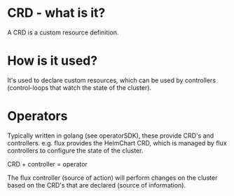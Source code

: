 # CRD - what is it?
A CRD is a custom resource definition.

# How is it used?
It's used to declare custom resources, which can be used by
controllers (control-loops that watch the state of the cluster).

# Operators
Typically written in golang (see operatorSDK), these provide
CRD's and controllers.
e.g. flux provides the HelmChart CRD, which
is managed by flux controllers to configure the state of the cluster.

CRD + controller = operator

The flux controller (source of action) will perform changes on the cluster
based on the CRD's that are declared (source of information).

